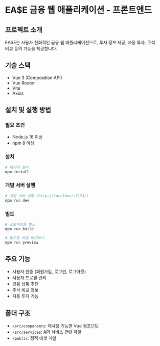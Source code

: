 # EA$E 금융 웹 애플리케이션 - 프론트엔드

## 프로젝트 소개
EA$E는 사용자 친화적인 금융 웹 애플리케이션으로, 투자 정보 제공, 자동 투자, 주식 비교 등의 기능을 제공합니다.

## 기술 스택
- Vue 3 (Composition API)
- Vue Router
- Vite
- Axios

## 설치 및 실행 방법

### 필요 조건
- Node.js 16 이상
- npm 8 이상

### 설치
```bash
# 패키지 설치
npm install
```

### 개발 서버 실행
```bash
# 개발 서버 실행 (http://localhost:5173/)
npm run dev
```

### 빌드
```bash
# 프로덕션용 빌드
npm run build

# 빌드된 파일 미리보기
npm run preview
```

## 주요 기능
- 사용자 인증 (회원가입, 로그인, 로그아웃)
- 사용자 프로필 관리
- 금융 상품 추천
- 주식 비교 정보
- 자동 투자 기능

## 폴더 구조
- `/src/components`: 재사용 가능한 Vue 컴포넌트
- `/src/services`: API 서비스 관련 파일
- `/public`: 정적 에셋 파일

